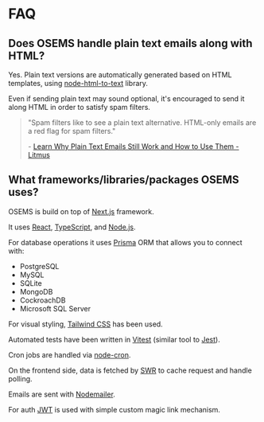 # FAQ

## Does OSEMS handle plain text emails along with HTML?

Yes. Plain text versions are automatically generated based on HTML templates, using [node-html-to-text](https://github.com/html-to-text/node-html-to-text) library.

Even if sending plain text may sound optional, it's encouraged to send it along HTML in order to satisfy spam filters.

> "Spam filters like to see a plain text alternative. HTML-only emails are a red flag for spam filters."
>
> \- [Learn Why Plain Text Emails Still Work and How to Use Them - Litmus](https://www.litmus.com/blog/best-practices-for-plain-text-emails-a-look-at-why-theyre-important/)

## What frameworks/libraries/packages OSEMS uses?

OSEMS is build on top of [Next.js](https://nextjs.org/) framework.

It uses [React](https://react.dev/), [TypeScript](https://www.typescriptlang.org/), and [Node.js](https://nodejs.dev/en/).

For database operations it uses [Prisma](https://www.prisma.io/) ORM that allows you to connect with:

- PostgreSQL
- MySQL
- SQLite
- MongoDB
- CockroachDB
- Microsoft SQL Server

For visual styling, [Tailwind CSS](https://tailwindcss.com/) has been used.

Automated tests have been written in [Vitest](https://vitest.dev/) (similar tool to [Jest](https://jestjs.io/)).

Cron jobs are handled via [node-cron](https://github.com/node-cron/node-cron).

On the frontend side, data is fetched by [SWR](https://swr.vercel.app/) to cache request and handle polling.

Emails are sent with [Nodemailer](https://nodemailer.com/about/).

For auth [JWT](https://jwt.io/) is used with simple custom magic link mechanism.
